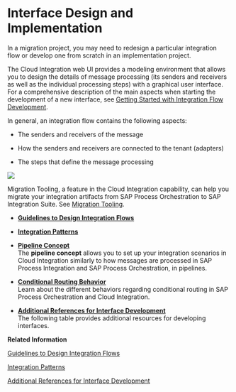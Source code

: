 <!-- loiob763478c3ceb4dc299c14e321933c35b -->

# Interface Design and Implementation

In a migration project, you may need to redesign a particular integration flow or develop one from scratch in an implementation project.

The Cloud Integration web UI provides a modeling environment that allows you to design the details of message processing \(its senders and receivers as well as the individual processing steps\) with a graphical user interface. For a comprehensive description of the main aspects when starting the development of a new interface, see [Getting Started with Integration Flow Development](https://help.sap.com/viewer/368c481cd6954bdfa5d0435479fd4eaf/Cloud/en-US/e5724cd84b854719973afe0356ea128b.html).

In general, an integration flow contains the following aspects:

-   The senders and receivers of the message

-   How the senders and receivers are connected to the tenant \(adapters\)

-   The steps that define the message processing


![](images/InterfaceMigration_IntegrationFlow_a4f6cda.png)

Migration Tooling, a feature in the Cloud Integration capability, can help you migrate your integration artifacts from SAP Process Orchestration to SAP Integration Suite. See [Migration Tooling](https://help.sap.com/docs/SAP_INTEGRATION_SUITE/51ab953548be4459bfe8539ecaeee98d/60610163aec44849ac4783c92fb2e55c.html?locale=en-US&version=CLOUD).

-   **[Guidelines to Design Integration Flows](guidelines-to-design-integration-flows-f9d7627.md "")**  

-   **[Integration Patterns](integration-patterns-980eace.md "")**  

-   **[Pipeline Concept](pipeline-concept-6e527fb.md "The pipeline concept allows you to set up
		your integration scenarios in Cloud Integration similarly to how messages are processed in
		SAP Process Integration and SAP Process Orchestration, in pipelines.")**  
The **pipeline concept** allows you to set up your integration scenarios in Cloud Integration similarly to how messages are processed in SAP Process Integration and SAP Process Orchestration, in pipelines.
-   **[Conditional Routing Behavior](conditional-routing-behavior-010875d.md "Learn about the different behaviors regarding conditional routing in SAP Process
		Orchestration and Cloud Integration. ")**  
Learn about the different behaviors regarding conditional routing in SAP Process Orchestration and Cloud Integration.
-   **[Additional References for Interface Development](additional-references-for-interface-development-6daed01.md "The following table provides additional resources for developing interfaces.")**  
The following table provides additional resources for developing interfaces.

**Related Information**  


[Guidelines to Design Integration Flows](guidelines-to-design-integration-flows-f9d7627.md "")

[Integration Patterns](integration-patterns-980eace.md "")

[Additional References for Interface Development](additional-references-for-interface-development-6daed01.md "The following table provides additional resources for developing interfaces.")

